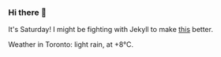 ### Hi there :wave:

It's Saturday! I might be fighting with Jekyll to make [this](https://swissclubto.github.io) better.

Weather in Toronto: light rain, at +8°C.
